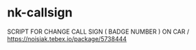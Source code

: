 # nk-callsign
SCRIPT FOR CHANGE CALL SIGN ( BADGE NUMBER ) ON CAR  / https://noisiak.tebex.io/package/5738444
